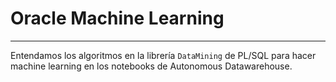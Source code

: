 # Oracle Machine Learning
***

Entendamos los algoritmos en la librería `DataMining` de PL/SQL para hacer machine learning en los notebooks de Autonomous Datawarehouse. 

